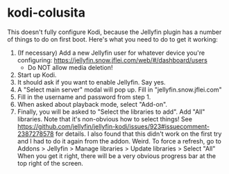 # kodi-colusita

This doesn't fully configure Kodi, because the Jellyfin plugin has a number of
things to do on first boot. Here's what you need to do to get it working:

1. (If necessary) Add a new Jellyfin user for whatever device you're
   configuring: <https://jellyfin.snow.jflei.com/web/#/dashboard/users>
   - Do NOT allow media deletion!
2. Start up Kodi.
3. It should ask if you want to enable Jellyfin. Say yes.
4. A "Select main server" modal will pop up. Fill in "jellyfin.snow.jflei.com"
5. Fill in the username and password from step 1.
6. When asked about playback mode, select "Add-on".
7. Finally, you will be asked to "Select the libraries to add". Add "All"
   libraries. Note that it's non-obvious how to select things! See
   <https://github.com/jellyfin/jellyfin-kodi/issues/923#issuecomment-2387278578>
   for details.
   I also found that this didn't work on the first try and I had to do it
   again from the addon. Weird.
   To force a refresh, go to Addons > Jellyfin > Manage libraries > Update libraries > Select "All"
   When you get it right, there will be a very
   obvious progress bar at the top right of the screen.
